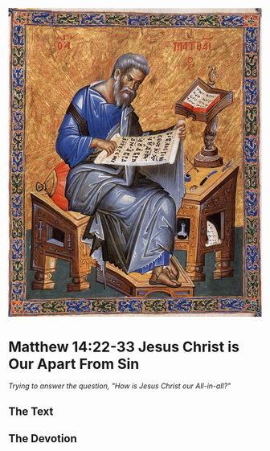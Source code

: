 <img class="intro-right" src="../images/art-matthew.jpg">

# Matthew 14:22-33 Jesus Christ is Our Apart From Sin

*Trying to answer the question, "How is Jesus Christ our All-in-all?"*

## The Text

## The Devotion